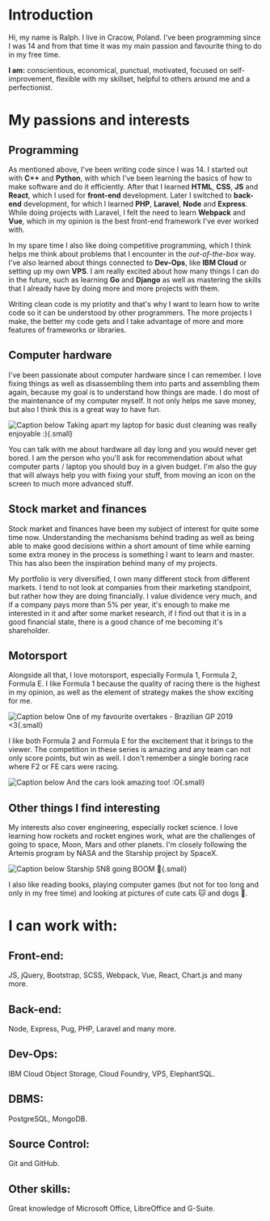 # Introduction
Hi, my name is Ralph. I live in Cracow, Poland. I've been programming since I was 14 and from that time it was my main passion and favourite thing to do in my free time. 

**I am:** conscientious, economical, punctual, motivated, focused on self-improvement, flexible with my skillset, helpful to others around me and a perfectionist.

# My passions and interests
## Programming
As mentioned above, I've been writing code since I was 14. I started out with **C++** and **Python**, with which I've been learning the basics of how to make software and do it efficiently. After that I learned **HTML**, **CSS**, **JS** and **React**, which I used for **front-end** development. Later I switched to **back-end** development, for which I learned **PHP**, **Laravel**, **Node** and **Express**. While doing projects with Laravel, I felt the need to learn **Webpack** and **Vue**, which in my opinion is the best front-end framework I've ever worked with.

In my spare time I also like doing competitive programming, which I think helps me think about problems that I encounter in the *out-of-the-box* way. I've also learned about things connected to **Dev-Ops**, like **IBM Cloud** or setting up my own **VPS**. I am really excited about how many things I can do in the future, such as learning **Go** and **Django** as well as mastering the skills that I already have by doing more and more projects with them.

Writing clean code is my priotity and that's why I want to learn how to write code so it can be understood by other programmers. The more projects I make, the better my code gets and I take advantage of more and more features of frameworks or libraries.
## Computer hardware
I've been passionate about computer hardware since I can remember. I love fixing things as well as disassembling them into parts and assembling them again, because my goal is to understand how things are made. I do most of the maintenance of my computer myself. It not only helps me save money, but also I think this is a great way to have fun.

![Caption below](/img/about-me/computer-hardware.jpg)
Taking apart my laptop for basic dust cleaning was really enjoyable :){.small}

You can talk with me about hardware all day long and you would never get bored. I am the person who you'll ask for recommendation about what computer parts / laptop you should buy in a given budget. I'm also the guy that will always help you with fixing your stuff, from moving an icon on the screen to much more advanced stuff.
## Stock market and finances
Stock market and finances have been my subject of interest for quite some time now. Understanding the mechanisms behind trading as well as being able to make good decisions within a short amount of time while earning some extra money in the process is something I want to learn and master. This has also been the inspiration behind many of my projects.

My portfolio is very diversified, I own many different stock from different markets. I tend to not look at companies from their marketing standpoint, but rather how they are doing financially. I value dividence very much, and if a company pays more than 5% per year, it's enough to make me interested in it and after some market research, if I find out that it is in a good financial state, there is a good chance of me becoming it's shareholder.
## Motorsport
Alongside all that, I love motorsport, especially Formula 1, Formula 2, Formula E. I like Formula 1 because the quality of racing there is the highest in my opinion, as well as the element of strategy makes the show exciting for me. 

![Caption below](/img/about-me/motorsport.jpg)
One of my favourite overtakes - Brazilian GP 2019 <3{.small}

I like both Formula 2 and Formula E for the excitement that it brings to the viewer. The competition in these series is amazing and any team can not only score points, but win as well. I don't remember a single boring race where F2 or FE cars were racing.

![Caption below](/img/about-me/motorsport-2.jpg)
And the cars look amazing too! :O{.small}
## Other things I find interesting
My interests also cover engineering, especially rocket science. I love learning how rockets and rocket engines work, what are the challenges of going to space, Moon, Mars and other planets. I'm closely following the Artemis program by NASA and the Starship project by SpaceX.

![Caption below](/img/about-me/rocket-science.jpg)
Starship SN8 going BOOM :exploding_head:{.small}

I also like reading books, playing computer games (but not for too long and only in my free time) and looking at pictures of cute cats :cat: and dogs :dog:.
# I can work with:
## Front-end:
JS, jQuery, Bootstrap, SCSS, Webpack, Vue, React, Chart.js and many more.
## Back-end:
Node, Express, Pug, PHP, Laravel and many more.
## Dev-Ops:
IBM Cloud Object Storage, Cloud Foundry, VPS, ElephantSQL.
## DBMS:
PostgreSQL, MongoDB.
## Source Control:
Git and GitHub.
## Other skills:
Great knowledge of Microsoft Office, LibreOffice and G-Suite.